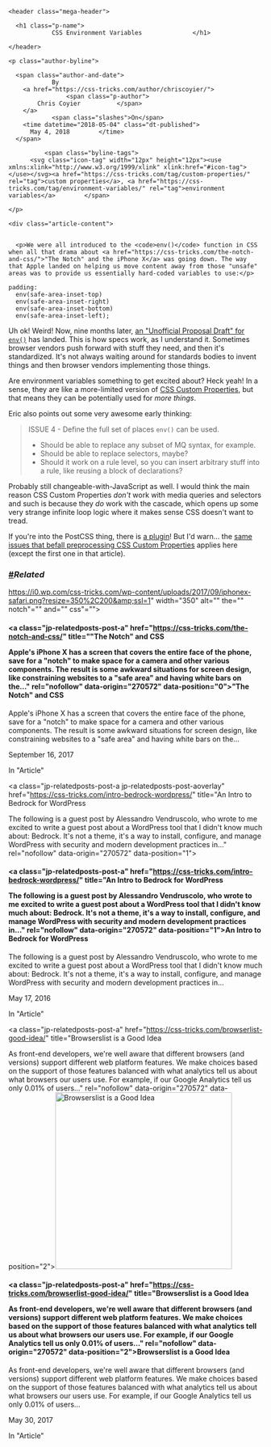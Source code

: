 <article id="post-270572" role="main" class="instapaper_body h-entry e-content">

    <header class="mega-header">

      <h1 class="p-name">
                CSS Environment Variables              </h1>

    </header>

    <p class="author-byline">

      <span class="author-and-date">
                By
        <a href="https://css-tricks.com/author/chriscoyier/">
                    <span class="p-author">
            Chris Coyier          </span>
        </a>
                <span class="slashes">On</span>
        <time datetime="2018-05-04" class="dt-published">
          May 4, 2018        </time>
      </span>

              <span class="byline-tags">
          <svg class="icon-tag" width="12px" height="12px"><use xmlns:xlink="http://www.w3.org/1999/xlink" xlink:href="#icon-tag"></use></svg><a href="https://css-tricks.com/tag/custom-properties/" rel="tag">custom properties</a>, <a href="https://css-tricks.com/tag/environment-variables/" rel="tag">environment variables</a>        </span>
      
    </p>

    <div class="article-content">

      
      <p>We were all introduced to the <code>env()</code> function in CSS when all that drama about <a href="https://css-tricks.com/the-notch-and-css/">"The Notch" and the iPhone X</a> was going down. The way that Apple landed on helping us move content away from those "unsafe" areas was to provide us essentially hard-coded variables to use:</p>
<pre rel="CSS" class=" language-css"><code class=" language-css"><span class="token property">padding</span><span class="token punctuation">:</span> 
  <span class="token function">env</span><span class="token punctuation">(</span>safe-area-inset-top<span class="token punctuation">)</span> 
  <span class="token function">env</span><span class="token punctuation">(</span>safe-area-inset-right<span class="token punctuation">)</span> 
  <span class="token function">env</span><span class="token punctuation">(</span>safe-area-inset-bottom<span class="token punctuation">)</span> 
  <span class="token function">env</span><span class="token punctuation">(</span>safe-area-inset-left<span class="token punctuation">)</span><span class="token punctuation">;</span></code></pre>
<p>Uh ok! Weird! Now, nine months later, <a href="https://drafts.csswg.org/css-env-1/">an "Unofficial Proposal Draft" for <code>env()</code></a> has landed. This is how specs work, as I understand it. Sometimes browser vendors push forward with stuff they need, and then it's standardized. It's not always waiting around for standards bodies to invent things and then browser vendors implementing those things.</p>
<p><span id="more-270572"></span></p>
<p>Are environment variables something to get excited about? Heck yeah! In a sense, they are like a more-limited version of <a href="https://css-tricks.com/guides/css-custom-properties/">CSS Custom Properties</a>, but that means they can be potentially used for <em>more things</em>. </p>
<twitterwidget class="twitter-tweet twitter-tweet-rendered" id="twitter-widget-1" style="position: static; visibility: visible; display: block; transform: rotate(0deg); max-width: 100%; width: 500px; min-width: 220px; margin-top: 10px; margin-bottom: 10px;" data-tweet-id="990569495432450048"></twitterwidget>
<twitterwidget class="twitter-tweet twitter-tweet-rendered" id="twitter-widget-2" style="position: static; visibility: visible; display: block; transform: rotate(0deg); max-width: 100%; width: 500px; min-width: 220px; margin-top: 10px; margin-bottom: 10px;" data-tweet-id="991088767522951168"></twitterwidget>
<p>Eric also points out some very awesome early thinking:</p>
<blockquote>
<p>ISSUE 4 - Define the full set of places <code>env()</code> can be used.</p>
<ul>
<li>Should be able to replace any subset of MQ syntax, for example.</li>
<li>Should be able to replace selectors, maybe?</li>
<li>Should it work on a rule level, so you can insert arbitrary stuff into a rule, like reusing a block of declarations?</li>
</ul>
</blockquote>
<p>Probably still changeable-with-JavaScript as well. I would think the main reason CSS Custom Properties <em>don't</em> work with media queries and selectors and such is because they <em>do</em> work with the cascade, which opens up some very strange infinite loop logic where it makes sense CSS doesn't want to tread.</p>
<p>If you're into the PostCSS thing, there is <a href="https://github.com/jonathantneal/postcss-env-function">a plugin</a>! But I'd warn... the <a href="https://css-tricks.com/issue-preprocessing-css-custom-properties/">same issues that befall preprocessing CSS Custom Properties</a> applies here (except the first one in that article). </p>
<p><script async="" src="https://platform.twitter.com/widgets.js" charset="utf-8"></script></p>

<div id="jp-relatedposts" class="jp-relatedposts">
  <h3 class="jp-relatedposts-headline has-header-link" id="article-header-id-0"><a class="article-headline-link" href="#article-header-id-0">#</a><em>Related</em></h3>
<div class="jp-relatedposts-items jp-relatedposts-items-visual jp-relatedposts-grid "><div class="jp-relatedposts-post jp-relatedposts-post0 jp-relatedposts-post-thumbs" data-post-id="260090" data-post-format="false"><a class="jp-relatedposts-post-a" href="https://css-tricks.com/the-notch-and-css/" title="&quot;The Notch&quot; and CSS

Apple's iPhone X has a screen that covers the entire face of the phone, save for a &quot;notch&quot; to make space for a camera and other various components. The result is some awkward situations for screen design, like constraining websites to a &quot;safe area&quot; and having white bars on the…" rel="nofollow" data-origin="270572" data-position="0"><img class="jp-relatedposts-post-img" src="https://i0.wp.com/css-tricks.com/wp-content/uploads/2017/09/iphonex-safari.png?resize=350%2C200&amp;ssl=1" width="350" alt="" the="" notch"="" and="" css"=""></a><h4 class="jp-relatedposts-post-title"><a class="jp-relatedposts-post-a" href="https://css-tricks.com/the-notch-and-css/" title="&quot;The Notch&quot; and CSS

Apple's iPhone X has a screen that covers the entire face of the phone, save for a &quot;notch&quot; to make space for a camera and other various components. The result is some awkward situations for screen design, like constraining websites to a &quot;safe area&quot; and having white bars on the…" rel="nofollow" data-origin="270572" data-position="0">"The Notch" and CSS</a></h4><p class="jp-relatedposts-post-excerpt">Apple's iPhone X has a screen that covers the entire face of the phone, save for a "notch" to make space for a camera and other various components. The result is some awkward situations for screen design, like constraining websites to a "safe area" and having white bars on the…</p><p class="jp-relatedposts-post-date" style="display: block;">September 16, 2017</p><p class="jp-relatedposts-post-context">In "Article"</p></div><div class="jp-relatedposts-post jp-relatedposts-post1 jp-relatedposts-post-nothumbs" data-post-id="241610" data-post-format="false"><a class="jp-relatedposts-post-a jp-relatedposts-post-aoverlay" href="https://css-tricks.com/intro-bedrock-wordpress/" title="An Intro to Bedrock for WordPress

The following is a guest post by Alessandro Vendruscolo, who wrote to me excited to write a guest post about a WordPress tool that I didn't know much about: Bedrock. It's not a theme, it's a way to install, configure, and manage WordPress with security and modern development practices in…" rel="nofollow" data-origin="270572" data-position="1"></a><h4 class="jp-relatedposts-post-title"><a class="jp-relatedposts-post-a" href="https://css-tricks.com/intro-bedrock-wordpress/" title="An Intro to Bedrock for WordPress

The following is a guest post by Alessandro Vendruscolo, who wrote to me excited to write a guest post about a WordPress tool that I didn't know much about: Bedrock. It's not a theme, it's a way to install, configure, and manage WordPress with security and modern development practices in…" rel="nofollow" data-origin="270572" data-position="1">An Intro to Bedrock for WordPress</a></h4><p class="jp-relatedposts-post-excerpt" style="max-height: 7.5em;">The following is a guest post by Alessandro Vendruscolo, who wrote to me excited to write a guest post about a WordPress tool that I didn't know much about: Bedrock. It's not a theme, it's a way to install, configure, and manage WordPress with security and modern development practices in…</p><p class="jp-relatedposts-post-date" style="display: block;">May 17, 2016</p><p class="jp-relatedposts-post-context">In "Article"</p></div><div class="jp-relatedposts-post jp-relatedposts-post2 jp-relatedposts-post-thumbs" data-post-id="255312" data-post-format="false"><a class="jp-relatedposts-post-a" href="https://css-tricks.com/browserlist-good-idea/" title="Browserslist is a Good Idea

As front-end developers, we're well aware that different browsers (and versions) support different web platform features. We make choices based on the support of those features balanced with what analytics tell us about what browsers our users use. For example, if our Google Analytics tell us only 0.01% of users…" rel="nofollow" data-origin="270572" data-position="2"><img class="jp-relatedposts-post-img" src="https://i1.wp.com/css-tricks.com/wp-content/uploads/2017/05/browserlist-logo.png?resize=350%2C200&amp;ssl=1" width="350" alt="Browserslist is a Good Idea"></a><h4 class="jp-relatedposts-post-title"><a class="jp-relatedposts-post-a" href="https://css-tricks.com/browserlist-good-idea/" title="Browserslist is a Good Idea

As front-end developers, we're well aware that different browsers (and versions) support different web platform features. We make choices based on the support of those features balanced with what analytics tell us about what browsers our users use. For example, if our Google Analytics tell us only 0.01% of users…" rel="nofollow" data-origin="270572" data-position="2">Browserslist is a Good Idea</a></h4><p class="jp-relatedposts-post-excerpt">As front-end developers, we're well aware that different browsers (and versions) support different web platform features. We make choices based on the support of those features balanced with what analytics tell us about what browsers our users use. For example, if our Google Analytics tell us only 0.01% of users…</p><p class="jp-relatedposts-post-date" style="display: block;">May 30, 2017</p><p class="jp-relatedposts-post-context">In "Article"</p></div></div></div>
    </div>

  </article>